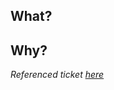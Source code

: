 <!-- 
If there is one, add the ID of the Jira issue to the Pull Request title.
E.g. "[HVG-123] Make the Pull Request template great again" 
-->

## What?

<!-- What changes are made? If there are many significant changes, a list might be a good format. -->


## Why?

<!-- Why are these changes made? -->


<!-- If there is one, add a link to the Jira ticket below. -->
_Referenced ticket [here]()_


<!-- And, if that makes sense, add screenshots and/or GIF's below -->
